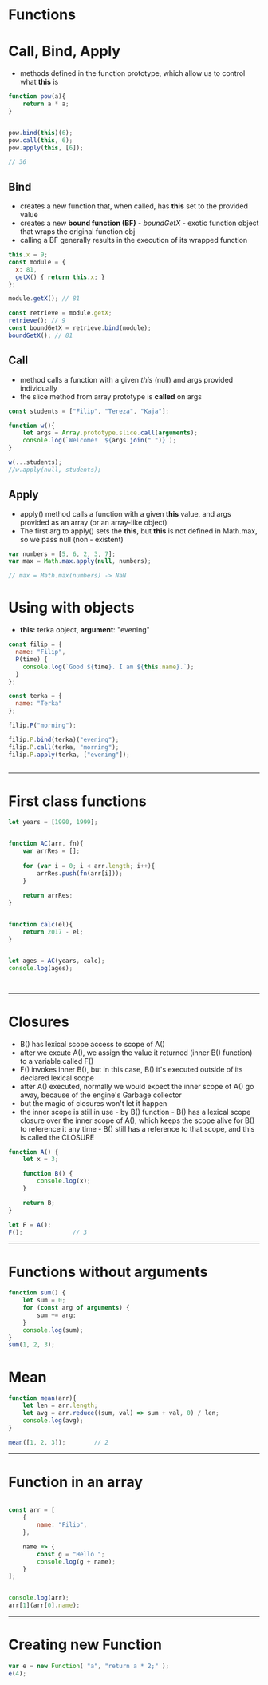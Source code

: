 # Functions

# Call, Bind, Apply
* methods defined in the function prototype, which allow us to control what **this** is

```js
function pow(a){
    return a * a;
}


pow.bind(this)(6);
pow.call(this, 6);
pow.apply(this, [6]);

// 36

```



## Bind
* creates a new function that, when called, has **this** set to the provided value
* creates a new **bound function (BF)** - *boundGetX* - exotic function object that wraps the original function obj
* calling a BF generally results in the execution of its wrapped function

```javascript
this.x = 9;    
const module = {
  x: 81,
  getX() { return this.x; }
};

module.getX(); // 81

const retrieve = module.getX;
retrieve(); // 9
const boundGetX = retrieve.bind(module);
boundGetX(); // 81
```
## Call
* method calls a function with a given *this* (null) and args provided individually
* the slice method from array prototype is **called** on args




```javascript
const students = ["Filip", "Tereza", "Kaja"];

function w(){
    let args = Array.prototype.slice.call(arguments);
    console.log(`Welcome!  ${args.join(" ")}`);
}

w(...students);
//w.apply(null, students);
```


## Apply
* apply() method calls a function with a given **this** value, and args provided as an array (or an array-like object)
* The first arg to apply() sets the **this**, but **this** is not defined in Math.max, so we pass null (non - existent)

```javascript
var numbers = [5, 6, 2, 3, 7];
var max = Math.max.apply(null, numbers); 

// max = Math.max(numbers) -> NaN
```




# Using with objects
* **this:** terka object, **argument**: "evening" 

```javascript
const filip = {
  name: "Filip",
  P(time) {
    console.log(`Good ${time}. I am ${this.name}.`);
  }
};

const terka = {
  name: "Terka"
};

filip.P("morning");

filip.P.bind(terka)("evening");
filip.P.call(terka, "morning");
filip.P.apply(terka, ["evening"]);



```


------------------------------------------------------------------------------------------------------

# First class functions
```js
let years = [1990, 1999];


function AC(arr, fn){
    var arrRes = [];
    
    for (var i = 0; i < arr.length; i++){
        arrRes.push(fn(arr[i]));
    }
    
    return arrRes;
}


function calc(el){
    return 2017 - el;
}


let ages = AC(years, calc);
console.log(ages);




```


------------------------------------------------------------------------------------------------------

# Closures

- B() has lexical scope access to scope of A()  
- after we excute A(), we assign the value it returned (inner B() function) to a variable called F()
- F() invokes inner B(), but in this case, B() it's executed outside of its declared lexical scope
- after A() executed, normally we would expect the inner scope of A() go away, because of the engine's Garbage collector
- but the magic of closures won't let it happen
- the inner scope is still in use - by B() function
- B() has a lexical scope closure over the inner scope of A(), which keeps the scope alive for B() to reference it any time
- B() still has a reference to that scope, and this is called the CLOSURE

```js
function A() {
	let x = 3;

	function B() {
		console.log(x);
	}

	return B;
}

let F = A();
F();              // 3 

```

------------------------------------------------------------------------------------------------------
# Functions without arguments

```js
function sum() {
	let sum = 0;
	for (const arg of arguments) {
		sum += arg;
	}
	console.log(sum);
}
sum(1, 2, 3);
```

# Mean
```js
function mean(arr){
    let len = arr.length;
    let avg = arr.reduce((sum, val) => sum + val, 0) / len;
    console.log(avg);
}

mean([1, 2, 3]);        // 2
```

------------------------------------------------------------------------------------------------------
# Function in an array
```js

const arr = [
    {
        name: "Filip",
    },

    name => {
        const g = "Hello ";
        console.log(g + name);
    }
];


console.log(arr);
arr[1](arr[0].name);
```
------------------------------------------------------------
# Creating new Function
```js
var e = new Function( "a", "return a * 2;" );
e(4);
```
